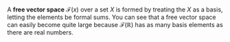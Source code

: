 A **free vector space** $\mathscr{F}(x)$ over a set $X$ is formed by treating the $X$ as a basis, letting the elements be formal sums. You can see that a free vector space can easily become quite large because $\mathscr{F}(\mathbb{R})$ has as many basis elements as there are real numbers.
